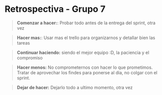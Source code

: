 <h1> Retrospectiva - Grupo 7 </h1>

<blockquote><b>Comenzar a hacer:</b>: Probar todo antes de la entrega del sprint, otra vez</blockquote>

<blockquote><b>Hacer mas:</b>: Usar mas el trello para organizarnos y detallar bien las tareas</blockquote>

<blockquote><b>Continuar haciendo:</b> siendo el mejor equipo :D, la paciencia y el compromiso </blockquote>

<blockquote><b>Hacer menos:</b> No comprometernos con hacer lo que prometimos. Tratar de aprovechar los findes para ponerse al dia, no colgar con el sprint.</blockquote>

<blockquote><b>Dejar de hacer:</b> Dejarlo todo a ultimo momento, otra vez</blockquote>